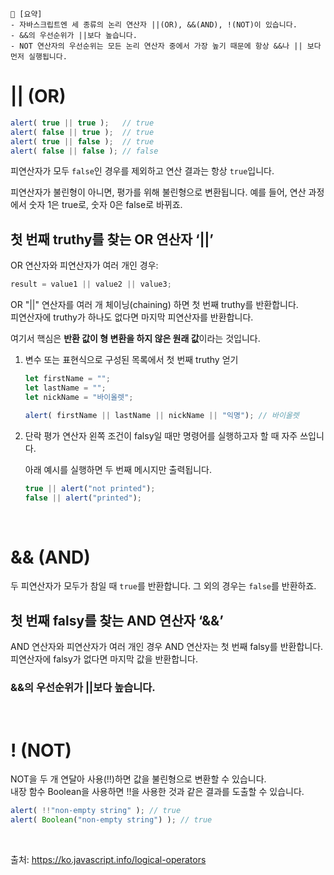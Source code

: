 ```
📍 [요약]
- 자바스크립트엔 세 종류의 논리 연산자 ||(OR), &&(AND), !(NOT)이 있습니다.
- &&의 우선순위가 ||보다 높습니다.
- NOT 연산자의 우선순위는 모든 논리 연산자 중에서 가장 높기 때문에 항상 &&나 || 보다 먼저 실행됩니다.
```

# || (OR)
```js
alert( true || true );   // true
alert( false || true );  // true
alert( true || false );  // true
alert( false || false ); // false
```
피연산자가 모두 `false`인 경우를 제외하고 연산 결과는 항상 `true`입니다.

피연산자가 불린형이 아니면, 평가를 위해 불린형으로 변환됩니다.
예를 들어, 연산 과정에서 숫자 1은 true로, 숫자 0은 false로 바뀌죠.


## 첫 번째 truthy를 찾는 OR 연산자 ‘||’
OR 연산자와 피연산자가 여러 개인 경우:
```js
result = value1 || value2 || value3;
```
OR "||" 연산자를 여러 개 체이닝(chaining) 하면 첫 번째 truthy를 반환합니다.  
피연산자에 truthy가 하나도 없다면 마지막 피연산자를 반환합니다.

여기서 핵심은 **반환 값이 형 변환을 하지 않은 원래 값**이라는 것입니다.

1. 변수 또는 표현식으로 구성된 목록에서 첫 번째 truthy 얻기
    ```js
    let firstName = "";
    let lastName = "";
    let nickName = "바이올렛";

    alert( firstName || lastName || nickName || "익명"); // 바이올렛
    ```
2. 단락 평가
    연산자 왼쪽 조건이 falsy일 때만 명령어를 실행하고자 할 때 자주 쓰입니다.

    아래 예시를 실행하면 두 번째 메시지만 출력됩니다.
    ```js
    true || alert("not printed");
    false || alert("printed");
    ```

<br/>


# && (AND)
두 피연산자가 모두가 참일 때 `true`를 반환합니다. 그 외의 경우는 `false`를 반환하죠.

## 첫 번째 falsy를 찾는 AND 연산자 ‘&&’
AND 연산자와 피연산자가 여러 개인 경우 AND 연산자는 첫 번째 falsy를 반환합니다. 피연산자에 falsy가 없다면 마지막 값을 반환합니다.


### &&의 우선순위가 ||보다 높습니다.

<br/>

# ! (NOT)
NOT을 두 개 연달아 사용(!!)하면 값을 불린형으로 변환할 수 있습니다.   
내장 함수 Boolean을 사용하면 !!을 사용한 것과 같은 결과를 도출할 수 있습니다.
```js
alert( !!"non-empty string" ); // true
alert( Boolean("non-empty string") ); // true
```

<br/>

출처: https://ko.javascript.info/logical-operators


